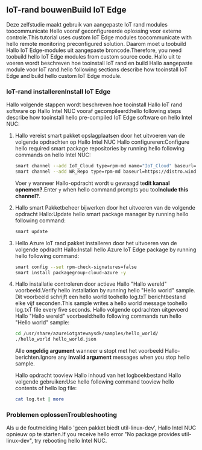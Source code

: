 ## <a name="build-iot-edge"></a><span data-ttu-id="55ebf-101">IoT-rand bouwen</span><span class="sxs-lookup"><span data-stu-id="55ebf-101">Build IoT Edge</span></span>

<span data-ttu-id="55ebf-102">Deze zelfstudie maakt gebruik van aangepaste IoT rand modules toocommunicate Hello vooraf geconfigureerde oplossing voor externe controle.</span><span class="sxs-lookup"><span data-stu-id="55ebf-102">This tutorial uses custom IoT Edge modules toocommunicate with hello remote monitoring preconfigured solution.</span></span> <span data-ttu-id="55ebf-103">Daarom moet u toobuild Hallo IoT Edge-modules uit aangepaste broncode.</span><span class="sxs-lookup"><span data-stu-id="55ebf-103">Therefore, you need toobuild hello IoT Edge modules from custom source code.</span></span> <span data-ttu-id="55ebf-104">Hallo uit te voeren wordt beschreven hoe tooinstall IoT rand en build Hallo aangepaste module voor IoT rand.</span><span class="sxs-lookup"><span data-stu-id="55ebf-104">hello following sections describe how tooinstall IoT Edge and build hello custom IoT Edge module.</span></span>

### <a name="install-iot-edge"></a><span data-ttu-id="55ebf-105">IoT-rand installeren</span><span class="sxs-lookup"><span data-stu-id="55ebf-105">Install IoT Edge</span></span>

<span data-ttu-id="55ebf-106">Hallo volgende stappen wordt beschreven hoe tooinstall Hallo IoT rand software op Hallo Intel NUC vooraf gecompileerd:</span><span class="sxs-lookup"><span data-stu-id="55ebf-106">hello following steps describe how tooinstall hello pre-compiled IoT Edge software on hello Intel NUC:</span></span>

1. <span data-ttu-id="55ebf-107">Hallo vereist smart pakket opslagplaatsen door het uitvoeren van de volgende opdrachten op Hallo Intel NUC Hallo configureren:</span><span class="sxs-lookup"><span data-stu-id="55ebf-107">Configure hello required smart package repositories by running hello following commands on hello Intel NUC:</span></span>

    ```bash
    smart channel --add IoT_Cloud type=rpm-md name="IoT_Cloud" baseurl=http://iotdk.intel.com/repos/iot-cloud/wrlinux7/rcpl13/ -y
    smart channel --add WR_Repo type=rpm-md baseurl=https://distro.windriver.com/release/idp-3-xt/public_feeds/WR-IDP-3-XT-Intel-Baytrail-public-repo/RCPL13/corei7_64/
    ```

    <span data-ttu-id="55ebf-108">Voer `y` wanneer Hallo-opdracht wordt u gevraagd te**dit kanaal opnemen?**.</span><span class="sxs-lookup"><span data-stu-id="55ebf-108">Enter `y` when hello command prompts you too**Include this channel?**.</span></span>

1. <span data-ttu-id="55ebf-109">Hallo smart Pakketbeheer bijwerken door het uitvoeren van de volgende opdracht Hallo:</span><span class="sxs-lookup"><span data-stu-id="55ebf-109">Update hello smart package manager by running hello following command:</span></span>

    ```bash
    smart update
    ```

1. <span data-ttu-id="55ebf-110">Hello Azure IoT rand pakket installeren door het uitvoeren van de volgende opdracht Hallo:</span><span class="sxs-lookup"><span data-stu-id="55ebf-110">Install hello Azure IoT Edge package by running hello following command:</span></span>

    ```bash
    smart config --set rpm-check-signatures=false
    smart install packagegroup-cloud-azure -y
    ```

1. <span data-ttu-id="55ebf-111">Hallo installatie controleren door actieve Hallo "Hallo wereld" voorbeeld.</span><span class="sxs-lookup"><span data-stu-id="55ebf-111">Verify hello installation by running hello "Hello world" sample.</span></span> <span data-ttu-id="55ebf-112">Dit voorbeeld schrijft een hello world toohello log.txT berichtbestand elke vijf seconden.</span><span class="sxs-lookup"><span data-stu-id="55ebf-112">This sample writes a hello world message toohello log.txT file every five seconds.</span></span> <span data-ttu-id="55ebf-113">Hallo volgende opdrachten uitgevoerd Hallo "Hallo wereld" voorbeeld:</span><span class="sxs-lookup"><span data-stu-id="55ebf-113">hello following commands run hello "Hello world" sample:</span></span>

    ```bash
    cd /usr/share/azureiotgatewaysdk/samples/hello_world/
    ./hello_world hello_world.json
    ```

    <span data-ttu-id="55ebf-114">Alle **ongeldig argument** wanneer u stopt met het voorbeeld Hallo-berichten.</span><span class="sxs-lookup"><span data-stu-id="55ebf-114">Ignore any **invalid argument** messages when you stop hello sample.</span></span>

    <span data-ttu-id="55ebf-115">Hallo opdracht tooview Hallo inhoud van het logboekbestand Hallo volgende gebruiken:</span><span class="sxs-lookup"><span data-stu-id="55ebf-115">Use hello following command tooview hello contents of hello log file:</span></span>

    ```bash
    cat log.txt | more
    ```

### <a name="troubleshooting"></a><span data-ttu-id="55ebf-116">Problemen oplossen</span><span class="sxs-lookup"><span data-stu-id="55ebf-116">Troubleshooting</span></span>

<span data-ttu-id="55ebf-117">Als u de foutmelding Hallo 'geen pakket biedt util-linux-dev', Hallo Intel NUC opnieuw op te starten.</span><span class="sxs-lookup"><span data-stu-id="55ebf-117">If you receive hello error "No package provides util-linux-dev", try rebooting hello Intel NUC.</span></span>

